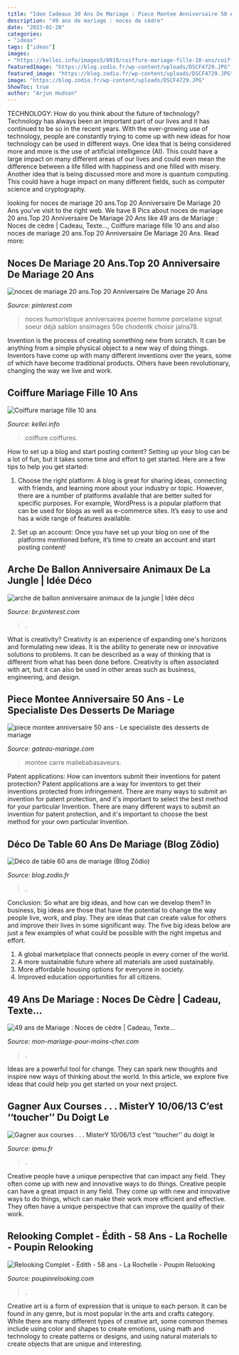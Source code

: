 ```yaml
---
title: "Idee Cadeaux 30 Ans De Mariage : Piece Montee Anniversaire 50 Ans"
description: "49 ans de mariage : noces de cèdre"
date: "2023-02-20"
categories:
- "ideas"
tags: ["ideas"]
images:
- "https://kellei.info/images5/0919/coiffure-mariage-fille-10-ans/coiffure-mariage-fille-10-ans-32_19.jpg"
featuredImage: "https://blog.zodio.fr/wp-content/uploads/DSCF4729.JPG"
featured_image: "https://blog.zodio.fr/wp-content/uploads/DSCF4729.JPG"
image: "https://blog.zodio.fr/wp-content/uploads/DSCF4729.JPG"
ShowToc: true
author: "Arjun Hudson"
---
```



TECHNOLOGY: How do you think about the future of technology?
Technology has always been an important part of our lives and it has continued to be so in the recent years. With the ever-growing use of technology, people are constantly trying to come up with new ideas for how technology can be used in different ways. One idea that is being considered more and more is the use of artificial intelligence (AI). This could have a large impact on many different areas of our lives and could even mean the difference between a life filled with happiness and one filled with misery. Another idea that is being discussed more and more is quantum computing. This could have a huge impact on many different fields, such as computer science and cryptography.

	

		
looking for noces de mariage 20 ans.Top 20 Anniversaire De Mariage 20 Ans you've visit to the right web. We have 8 Pics about noces de mariage 20 ans.Top 20 Anniversaire De Mariage 20 Ans like 49 ans de Mariage : Noces de cèdre | Cadeau, Texte..., Coiffure mariage fille 10 ans and also noces de mariage 20 ans.Top 20 Anniversaire De Mariage 20 Ans. Read more:
		
    
## Noces De Mariage 20 Ans.Top 20 Anniversaire De Mariage 20 Ans

<img loading=lazy src="https://i.pinimg.com/736x/fa/73/25/fa73255e14cd10fd50abde3e7dbfc19f.jpg" onerror="this.onerror=null;this.src='https://tse1.mm.bing.net/th?id=OIP.mWn4MFzi2ah5jIPPnHxeSwAAAA&amp;pid=15.1';" alt="noces de mariage 20 ans.Top 20 Anniversaire De Mariage 20 Ans">

_Source: pinterest.com_

>noces humoristique anniversaires poeme homme porcelaine signat soeur déjà sablon snsimages 50e chodentk choisir jalna78. 

	

Invention is the process of creating something new from scratch. It can be anything from a simple physical object to a new way of doing things. Inventors have come up with many different inventions over the years, some of which have become traditional products. Others have been revolutionary, changing the way we live and work.

    
## Coiffure Mariage Fille 10 Ans

<img loading=lazy src="https://kellei.info/images5/0919/coiffure-mariage-fille-10-ans/coiffure-mariage-fille-10-ans-32_19.jpg" onerror="this.onerror=null;this.src='https://tse1.mm.bing.net/th?id=OIP.dp07fp27lQAsNE9tGUkHFgAAAA&amp;pid=15.1';" alt="Coiffure mariage fille 10 ans">

_Source: kellei.info_

>coiffure coiffures. 

	

How to set up a blog and start posting content?
Setting up your blog can be a lot of fun, but it takes some time and effort to get started. Here are a few tips to help you get started:
1. Choose the right platform: A blog is great for sharing ideas, connecting with friends, and learning more about your industry or topic. However, there are a number of platforms available that are better suited for specific purposes. For example, WordPress is a popular platform that can be used for blogs as well as e-commerce sites. It’s easy to use and has a wide range of features available.

2. Set up an account: Once you have set up your blog on one of the platforms mentioned before, it’s time to create an account and start posting content!

    
## Arche De Ballon Anniversaire Animaux De La Jungle | Idée Déco

<img loading=lazy src="https://i.pinimg.com/736x/a5/44/49/a544492c970daef77329899673b43fb7.jpg" onerror="this.onerror=null;this.src='https://tse4.mm.bing.net/th?id=OIP.T_4sCTdc4oCCpMPxLt9vsQHaKb&amp;pid=15.1';" alt="arche de ballon anniversaire animaux de la jungle | Idée déco">

_Source: br.pinterest.com_

>. 

	

What is creativity?
Creativity is an experience of expanding one's horizons and formulating new ideas. It is the ability to generate new or innovative solutions to problems. It can be described as a way of thinking that is different from what has been done before. Creativity is often associated with art, but it can also be used in other areas such as business, engineering, and design.

    
## Piece Montee Anniversaire 50 Ans - Le Specialiste Des Desserts De Mariage

<img loading=lazy src="http://www.gateau-mariage.com/images/piece-montee-anniversaire-50-ans_3.jpg" onerror="this.onerror=null;this.src='https://tse4.mm.bing.net/th?id=OIP.Z6q7FphhMj2B97qIS4VhbgHaJ4&amp;pid=15.1';" alt="piece montee anniversaire 50 ans - Le specialiste des desserts de mariage">

_Source: gateau-mariage.com_

>montee carre maliebabasaveurs. 

	

Patent applications: How can inventors submit their inventions for patent protection?
Patent applications are a way for inventors to get their inventions protected from infringement. There are many ways to submit an invention for patent protection, and it's important to select the best method for your particular Invention. 
There are many different ways to submit an invention for patent protection, and it's important to choose the best method for your own particular Invention.

    
## Déco De Table 60 Ans De Mariage (Blog Zôdio)

<img loading=lazy src="https://blog.zodio.fr/wp-content/uploads/DSCF4729.JPG" onerror="this.onerror=null;this.src='https://tse1.mm.bing.net/th?id=OIP.qwC7_Vyl59dTk6tAycaz0gHaLH&amp;pid=15.1';" alt="Déco de table 60 ans de mariage (Blog Zôdio)">

_Source: blog.zodio.fr_

>. 

	

Conclusion: So what are big ideas, and how can we develop them?
In business, big ideas are those that have the potential to change the way people live, work, and play. They are ideas that can create value for others and improve their lives in some significant way. The five big ideas below are just a few examples of what could be possible with the right impetus and effort.
1. A global marketplace that connects people in every corner of the world.
2. A more sustainable future where all materials are used sustainably.
3. More affordable housing options for everyone in society. 
4. Improved education opportunities for all citizens. 

    
## 49 Ans De Mariage : Noces De Cèdre | Cadeau, Texte...

<img loading=lazy src="https://mon-mariage-pour-moins-cher.com/wp-content/uploads/2021/01/211DA5EA-50A4-4FE8-BA1A-D4D4A02F1358.png" onerror="this.onerror=null;this.src='https://tse4.mm.bing.net/th?id=OIP.DAe0ze5GJuF-26MJIqIcVgHaDJ&amp;pid=15.1';" alt="49 ans de Mariage : Noces de cèdre | Cadeau, Texte...">

_Source: mon-mariage-pour-moins-cher.com_

>. 

	

Ideas are a powerful tool for change. They can spark new thoughts and inspire new ways of thinking about the world. In this article, we explore five ideas that could help you get started on your next project.

    
## Gagner Aux Courses . . . MisterY 10/06/13 C’est ‘‘toucher’’ Du Doigt Le

<img loading=lazy src="http://ipmu.fr/iPMU/GAGNER_aux_Courses_files/droppedImage_12.jpg" onerror="this.onerror=null;this.src='https://tse4.mm.bing.net/th?id=OIP.zuMQu2CR03XkLB1Tv4CVwwAAAA&amp;pid=15.1';" alt="Gagner aux courses . . . MisterY 10/06/13 c’est ‘‘toucher’’ du doigt le">

_Source: ipmu.fr_

>. 

	

Creative people have a unique perspective that can impact any field. They often come up with new and innovative ways to do things.
Creative people can have a great impact in any field. They come up with new and innovative ways to do things, which can make their work more efficient and effective. They often have a unique perspective that can improve the quality of their work.

    
## Relooking Complet - Édith - 58 Ans - La Rochelle - Poupin Relooking

<img loading=lazy src="http://www.poupinrelooking.com/wp-content/uploads/2015/07/Edith-I-1.jpg" onerror="this.onerror=null;this.src='https://tse2.mm.bing.net/th?id=OIP.lX3iRChm4H2tNtrff0dlpAHaLH&amp;pid=15.1';" alt="Relooking Complet - Édith - 58 ans - La Rochelle - Poupin Relooking">

_Source: poupinrelooking.com_

>. 

	

Creative art is a form of expression that is unique to each person. It can be found in any genre, but is most popular in the arts and crafts category. While there are many different types of creative art, some common themes include using color and shapes to create emotions, using math and technology to create patterns or designs, and using natural materials to create objects that are unique and interesting.

